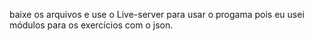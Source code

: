 baixe os arquivos e use o Live-server para usar o progama pois eu usei módulos para os exercícios com o json.
